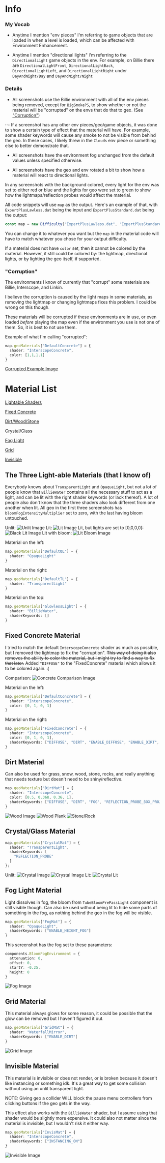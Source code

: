 # Info

### My Vocab
- Anytime I mention "env pieces" I'm referring to game objects that are loaded in when a level is loaded, which can be affected with Environment Enhancement. 

- Anytime I mention "directional lights" I'm referring to the `DirectionalLight` game objects in the env. For example, on Billie there are `DirectionalLightFront`, `DirectionalLightBack`, `DirectionalLightLeft`, and `DirectionalLightRight` under `DayAndNight/Day` and `DayAndNight/Night`

### Details
- All screenshots use the Billie environment with all of the env pieces being removed, except for `BigSmokePS`, to show whether or not the material will be "corrupted" on the envs that do that to geo. (See ["Corruption"](README.md#corruption))

⋅⋅- If a screenshot has any other env pieces/geo/game objects, it was done to show a certain type of effect that the material will have. For example, some shader keywords will cause any smoke to not be visible from behind the geo. In these cases, I likely threw in the `Clouds` env piece or something else to better demonstrate that.

- All screenshots have the environment fog unchanged from the default values unless specified otherwise. 

- All screenshots have the geo and env rotated a bit to show how a material will react to directional lights. 

In any screenshots with the background colored, every light for the env was set to either red or blue and the lights for geo were set to green to show how the lightmaps/reflection probes would affect the material.

All code snippets will use `map` as the output. Here's an example of that, with `ExpertPlusLawless.dat` being the input and `ExpertPlusStandard.dat` being the output:
```typescript
const map = new Difficulty("ExpertPlusLawless.dat", "ExpertPlusStandard.dat");
```
You can change it to whatever you want but the `map` in the material code will have to match whatever you chose for your output difficulty.

If a material does not have `color` set, then it cannot be colored by the material. However, it still could be colored by: the lightmap, directional lights, or by lighting the geo itself, if supported.

### "Corruption"
The environments I know of currently that "corrupt" some materials are Billie, Interscope, and Linkin.

I believe the corruption is caused by the light maps in some materials, as removing the lightmap or changing lightmaps fixes this problem. I could be wrong on this though.

These materials will be corrupted if these environments are in use, or even loaded *before* playing the map even if the environment you use is not one of them. So, it is best to not use them.

Example of what I'm calling "corrupted": 
```typescript
map.geoMaterials["DefaultConcrete"] = {
  shader: "InterscopeConcrete",
  color: [1,1,1,1]
}
```
[Corrupted Example Image](https://github.com/Shonshyn/BS-Tools-for-Mappers/blob/main/Geo%20Materials/corrupted%20example1.png) 

# Material List 
[Lightable Shaders](README.md#the-three-light-able-materials-that-i-know-of)

[Fixed Concrete](README.md#fixed-concrete-material)

[Dirt/Wood/Stone](README.md#dirt-material)

[Crystal/Glass](README.md#crystalglass-material)

[Fog Light](README.md#fog-light-material)

[Grid](README.md#grid-material)

[Invisible](README.md#invisible-material)


## The Three Light-able Materials (that I know of)
Everybody knows about `TransparentLight` and `OpaqueLight`, but not a lot of people know that `BillieWater` contains all the necessary stuff to act as a light, and can be lit with the right shader keywords (or lack thereof).
A lot of people also don't know that the three shaders also look different from one another when lit.
All geo in the first three screenshots has `bloomFogIntensityMultiplier` set to zero, with the last having bloom untouched.

Unlit:
![Unlit Image](unlitlights.png)
Lit:
![Lit Image](litlights.png)
Lit, but lights are set to [0,0,0,0]:
![Black Lit Image](blacklights.png)
Lit with bloom:
![Lit Bloom Image](litlightsbloom.png)



Material on the left:
```typescript
map.geoMaterials["DefaultOL"] = {
  shader: "OpaqueLight"
}
```

Material on the right:
```typescript
map.geoMaterials["DefaultTL"] = {
  shader: "TransparentLight"
}
```

Material on the top:
```typescript
map.geoMaterials["GlowlessLight"] = {
  shader: "BillieWater",
  shaderKeywords: []
}
```

## Fixed Concrete Material
I tried to match the default `InterscopeConcrete` shader as much as possible, but I removed the lightmap to fix the "corruption". ~~This way of doing it also removes the ability to color the material, but I might try to find a way to fix that later.~~ Added `"DIFFUSE"` to the "FixedConcrete" material which allows it to be colored again. :)

Comparison:
![Concrete Comparison Image](coloredconcrete.png)


Material on the left:
```typescript
map.geoMaterials["DefaultConcrete"] = {
  shader: "InterscopeConcrete",
  color: [0, 1, 0, 1]
}
```

Material on the right:
```typescript
map.geoMaterials["FixedConcrete"] = {
  shader: "InterscopeConcrete",
  color: [0, 1, 0, 1],
  shaderKeywords: ["DIFFUSE", "DIRT", "ENABLE_DIFFUSE", "ENABLE_DIRT", "ENABLE_DIRT_DETAIL", "ENABLE_FOG", "ENABLE_GROUND_FADE", "ENABLE_SPECULAR", "ENABLE_VERTEXT_COLOR", "FOG", "NOISE_DITHERING", "REFLECTION_PROBE", "REFLECTION_PROBE_BOX_PROJECTION", "REFLECTION_PROBE_BOX_PROJECTION_OFFSET", "_EMISSION", "_ENABLE_FOG_TINT", "_RIMLIGHT_NONE"]
}
```

## Dirt Material
Can also be used for grass, snow, wood, stone, rocks, and really anything that needs texture but doesn't need to be shiny/reflective.
```typescript
map.geoMaterials["DirtMat"] = {
  shader: "InterscopeConcrete",
  color: [0.5, 0.368, 0.36, 1],
  shaderKeywords: ["DIFFUSE", "DIRT", "FOG", "REFLECTION_PROBE_BOX_PROJECTION"]
}
```
![Wood Image](wood.png)
![Wood Plank](wood%20plank.png)
![Stone/Rock](stone%20rock.png)

## Crystal/Glass Material
```typescript
map.geoMaterials["CrystalMat"] = {
  shader: "TransparentLight",
  shaderKeywords: [
    "REFLECTION_PROBE"
  ]
};
```
Unlit:
![Crystal Image](crystal.png)
![Crystal Image](crystalunlit.png)
Lit:
![Crystal Lit](crystallit.png) 

## Fog Light Material
Light dissolves in fog, the bloom from `TubeBloomPrePassLight` component is still visible though. Can also be used without being lit to hide some parts of something in the fog, as nothing behind the geo in the fog will be visible.
```typescript
map.geoMaterials["FogMat"] = {
  shader: "OpaqueLight",
  shaderKeywords: ["ENABLE_HEIGHT_FOG"]
}
```
This screenshot has the fog set to these parameters: 
```typescript
components.BloomFogEnvironment = {
  attenuation: 0,
  offset: 0,
  startY: -0.25,
  height: 0
}
```

![Fog Image](foglight.png)

## Grid Material
This material always glows for some reason, it could be possible that the glow can be removed but I haven't figured it out.
```typescript
map.geoMaterials["GridMat"] = {
  shader: "WaterfallMirror",
  shaderKeywords: ["ENABLE_DIRT"]
}
```
![Grid Image](grid.png)

## Invisible Material
This material is invisible or does not render, or is broken because it doesn't like instancing or something idk. It's a great way to get some collision without using an unlit transparent light.

NOTE: Giving geo a collider WILL block the pause menu controllers from clicking buttons if the geo gets in the way.

This effect also works with the `BillieWater` shader, but I assume using that shader would be slightly more expensive. It could also not matter since the material is invisible, but I wouldn't risk it either way.
```typescript
map.geoMaterials["InvisMat"] = {
  shader: "InterscopeConcrete",
  shaderKeywords: ["INSTANCING_ON"]
}
```
![Invisible Image](invis.png)

